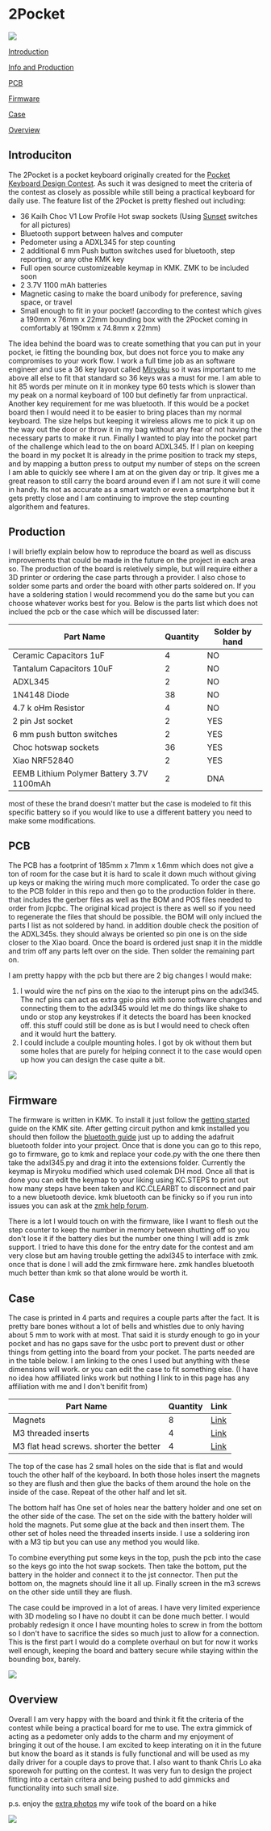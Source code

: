 # 2Pocket

![](https://github.com/ParksDevelopment/2Pocket/blob/main/Images/Cover.jpeg)

[Introduction](#Introduction)

[Info and Production](#Production)

[PCB](#PCB)

[Firmware](#Firmware)

[Case](#Case)

[Overview](#Overview)

## Introduciton

The 2Pocket is a pocket keyboard originally created for the [Pocket Keyboard Design Contest](https://chrischrislolo.github.io/orthoLabLogs/pocket-keyboard-design-contest-00.html). As such it was designed to meet the criteria of the contest as closely as possible while still being a practical keyboard for daily use. The feature list of the 2Pocket is pretty fleshed out including:

- 36 Kailh Choc V1 Low Profile Hot swap sockets (Using [Sunset](https://lowprokb.ca/collections/switches/products/sunset-tactile-choc-switches) switches for all pictures)
- Bluetooth support between halves and computer
- Pedometer using a ADXL345 for step counting
- 2 additional 6 mm Push button switches used for bluetooth, step reporting, or any othe KMK key
- Full open source customizeable keymap in KMK. ZMK to be included soon
- 2 3.7V 1100 mAh batteries
- Magnetic casing to make the board unibody for preference, saving space, or travel
- Small enough to fit in your pocket! (according to the contest which gives a 190mm x 76mm x 22mm bounding box with the 2Pocket coming in comfortably at 190mm x 74.8mm x 22mm)

The idea behind the board was to create something that you can put in your pocket, ie fitting the bounding box, but does not force you to make any compromises to your work flow. I work a full time job as an software engineer and use a 36 key layout called [Miryoku](https://github.com/manna-harbour/miryoku_kmk) so it was important to me above all else to fit that standard so 36 keys was a must for me. I am able to hit 85 words per minute on it in monkey type 60 tests which is slower than my peak on a normal keyboard of 100 but definetly far from unpractical. Another key requirement for me was bluetooth. If this would be a pocket board then I would need it to be easier to bring places than my normal keyboard. The size helps but keeping it wireless allows me to pick it up on the way out the door or throw it in my bag without any fear of not having the necessary parts to make it run. Finally I wanted to play into the pocket part of the challenge which lead to the on board ADXL345. If I plan on keeping the board in my pocket It is already in the prime position to track my steps, and by mapping a button press to output my number of steps on the screen I am able to quickly see where I am at on the given day or trip. It gives me a great reason to still carry the board around even if I am not sure it will come in handy. Its not as accurate as a smart watch or even a smartphone but it gets pretty close and I am continuing to improve the step counting algorithem and features.

## Production

I will briefly explain below how to reproduce the board as well as discuss improvements that could be made in the future on the project in each area so. The production of the board is reletively simple, but will require either a 3D printer or ordering the case parts through a provider. I also chose to solder some parts and order the board with other parts soldered on. If you have a soldering station I would recommend you do the same but you can choose whatever works best for you. Below is the parts list which does not inclued the pcb or the case which will be discussed later:

| Part Name  | Quantity   | Solder by hand   |
|------------|------------|------------|
| Ceramic Capacitors 1uF| 4| NO|
| Tantalum Capacitors 10uF| 2| NO|
| ADXL345 | 2| NO|
| 1N4148 Diode | 38| NO|
| 4.7 k oHm Resistor | 4| NO|
| 2 pin Jst socket | 2| YES|
| 6 mm push button switches | 2| YES|
| Choc hotswap sockets | 36| YES|
| Xiao NRF52840 | 2| YES|
| EEMB Lithium Polymer Battery 3.7V 1100mAh | 2| DNA|

most of these the brand doesn't matter but the case is modeled to fit this specific battery so if you would like to use a different battery you need to make some modifications.

## PCB

The PCB has a footprint of 185mm x 71mm x 1.6mm which does not give a ton of room for the case but it is hard to scale it down much without giving up keys or making the wiring much more complicated. To order the case go to the PCB folder in this repo and then go to the production folder in there. that includes the gerber files as well as the BOM and POS files needed to order from jlcpbc. The original kicad project is there as well so if you need to regenerate the files that should be possible. the BOM will only inclued the parts I list as not soldered by hand. in addition double check the position of the ADXL345s. they should always be oriented so pin one is on the side closer to the Xiao board. Once the board is ordered just snap it in the middle and trim off any parts left over on the side. Then solder the remaining part on. 

I am pretty happy with the pcb but there are 2 big changes I would make:

1. I would wire the ncf pins on the xiao to the interupt pins on the adxl345. The ncf pins can act as extra gpio pins with some software changes and connecting them to the adxl345 would let me do things like shake to undo or stop any keystrokes if it detects the board has been knocked off. this stuff could still be done as is but I would need to check often and it would hurt the battery.
2. I could include a coulple mounting holes. I got by ok without them but some holes that are purely for helping connect it to the case would open up how you can design the case quite a bit.

![](https://github.com/ParksDevelopment/2Pocket/blob/main/Images/pbc.jpg)

## Firmware

The firmware is written in KMK. To install it just follow the [getting started](https://kmkfw.io/Getting_Started/) guide on the KMK site. After getting circuit python and kmk installed you should then follow the [bluetooth guide](https://kmkfw.io/ble_hid/) just up to adding the adafruit bluetooth folder into your project. Once that is done you can go to this repo, go to firmware, go to kmk and replace your code.py with the one there then take the adxl345.py and drag it into the extensions folder. Currently the keymap is Miryoku modified which used colemak DH mod. Once all that is done you can edit the keymap to your liking using KC.STEPS to print out how many steps have been taken and KC.CLEARBT to disconnect and pair to a new bluetooth device. kmk bluetooth can be finicky so if you run into issues you can ask at the [zmk help forum](https://kmkfw.zulipchat.com/#recent).

There is a lot I would touch on with the firmware, like I want to flesh out the step counter to keep the number in memory between shutting off so you don't lose it if the battery dies but the number one thing I will add is zmk support. I tried to have this done for the entry date for the contest and am very close but am having trouble getting the adxl345 to interface with zmk. once that is done I will add the zmk firmware here. zmk handles bluetooth much better than kmk so that alone would be worth it. 

## Case

The case is printed in 4 parts and requires a couple parts after the fact. It is pretty bare bones without a lot of bells and whistles due to only having about 5 mm to work with at most. That said it is sturdy enough to go in your pocket and has no gaps save for the usbc port to prevent dust or other things from getting into the board from your pocket. The parts needed are in the table below. I am linking to the ones I used but anything with these dimensions will work. or you can edit the case to fit something else. (I have no idea how affiliated links work but nothing I link to in this page has any affiliation with me and I don't benifit from)

| Part Name  | Quantity   | Link  |
|------------|------------|------------|
| Magnets | 8| [Link](https://www.amazon.com/dp/B0936M3WPK?ref=ppx_yo2ov_dt_b_fed_asin_title)|
| M3 threaded inserts| 4| [Link](https://www.amazon.com/dp/B0BQJ6CRNJ?ref=ppx_yo2ov_dt_b_fed_asin_title)|
| M3 flat head screws. shorter the better | 4| [Link](https://www.amazon.com/HanTof-Countersunk-Machine-Wrenches-Threaded/dp/B0B9HWVV61/ref=sr_1_3?crid=2YE6H5SPZ5472&dib=eyJ2IjoiMSJ9.L2XP8pYbu5l1a4j1_K4p1_b5aZn_wUVLVydeFWkYvYM0KNiWoAemW5YQWALzPugx6cIyMimG2n-ODHc8xE6avKn96-haNyTYAsjHn3l2HFDyPZpTqDHT6j0PfscB7inJyVgQs3MDA0USRKy3BG1DaQ6cNOfekXD1PnHhHwgLRrc8n5RaUJIK_YabDUsdGXFrJoy9bHcjiw26ildZeYGJ4g01n6a7OgG01xCU7sdOgdtkfw9zkb8ot_BvuKhA_g9635XTGlkiBysZ89JSAjQQBHvJiuZJ-d6szBEDqgJjcdw.fwF4DNqeGYTvOX1p3F9zsEH2r3VcWQ9_gU5F2RgjjSw&dib_tag=se&keywords=M3%2Bflat%2Bhead%2Bscrews&qid=1725912902&s=industrial&sprefix=m3%2Bflat%2Bhead%2Bscrews%2Cindustrial%2C177&sr=1-3&th=1)|

The top of the case has 2 small holes on the side that is flat and would touch the other half of the keyboard. In both those holes insert the magnets so they are flush and then glue the backs of them around the hole on the inside of the case. Repeat of the other half and let sit.

The bottom half has One set of holes near the battery holder and one set on the other side of the case. The set on the side with the battery holder will hold the magnets. Put some glue at the back and then insert them. The other set of holes need the threaded inserts inside. I use a soldering iron with a M3 tip but you can use any method you would like. 

To combine everything put some keys in the top, push the pcb into the case so the keys go into the hot swap sockets. Then take the bottom, put the battery in the holder and connect it to the jst connector. Then put the bottom on, the magnets should line it all up. Finally screen in the m3 screws on the other side untill they are flush.

The case could be improved in a lot of areas. I have very limited experience with 3D modeling so I have no doubt it can be done much better. I would probably redesign it once I have mounting holes to screw in from the bottom so I don't have to sacrifice the sides so much just to allow for a connection. This is the first part I would do a complete overhaul on but for now it works well enough, keeping the board and battery secure while staying within the bounding box, barely.

![](https://github.com/ParksDevelopment/2Pocket/blob/main/Images/model.jpg)

## Overview

Overall I am very happy with the board and think it fit the criteria of the contest while being a practical board for me to use. The extra gimmick of acting as a pedometer only adds to the charm and my enjoyment of bringing it out of the house. I am excited to keep interating on it in the future but know the board as it stands is fully functional and will be used as my daily driver for a couple days to prove that. I also want to thank Chris Lo aka sporewoh for putting on the contest. It was very fun to design the project fitting into a certain critera and being pushed to add gimmicks and functionality into such small size.

p.s. enjoy the [extra photos](https://photos.app.goo.gl/FVwNr18BBK3Yw1VW6) my wife took of the board on a hike

![](https://github.com/ParksDevelopment/2Pocket/blob/main/Images/handComparison.jpg)
